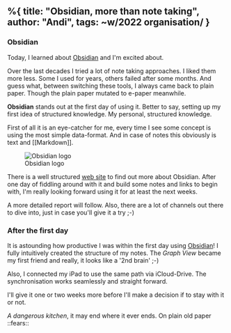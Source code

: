 %{
title: "Obsidian, more than note taking",
author: "Andi",
tags: ~w/2022 organisation/
}
---
### Obsidian

Today, I learned about [Obsidian][] and I'm excited about.

Over the last decades I tried a lot of note taking approaches. I liked them more 
less. Some I used for years, others failed after some months.
And guess what, between switching these tools, I always came back to plain paper. Though
the plain paper mutated to e-paper meanwhile.

**Obsidian** stands out at the first day of using it. Better to say, setting up my first
idea of structured knowledge. My personal, structured knowledge.

First of all it is an eye-catcher for me, every time I see some concept is using the 
most simple data-format. And in case of notes this obviously is text and [[Markdown]].


<figure><img src="/images/2022/obsidian.png" alt="Obsidian logo"/><figcaption>Obsidian logo</figcaption></figure>

There is a well structured [web site](https://obsidian.md) to find out more about Obsidian.
After one day of fiddling around with it and build some notes and links to begin with,
I'm really looking forward using it for at least the next weeks.

A more detailed report will follow. Also, there are a lot of channels out there to dive
into, just in case you'll give it a try ;-)

### After the first day

It is astounding how productive I was within the first day using [Obsidian][]! I fully
intuitively created the structure of my notes. The *Graph View* became my first friend
and really, it looks like a '2nd brain' ;-)

Also, I connected my iPad to use the same path via iCloud-Drive. The synchronisation works
seamlessly and straight forward.

I'll give it one or two weeks more before I'll make a decision if to stay with it or not.

*A dangerous kitchen*, it may end where it ever ends. On plain old paper ::fears::


[Obsidian]: https://obsidian.md
